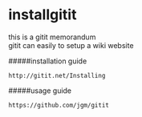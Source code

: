 installgitit
============

this is a gitit memorandum  
gitit can easily to setup a wiki website


#####installation guide  
    
    http://gitit.net/Installing
    
#####usage guide

    https://github.com/jgm/gitit
